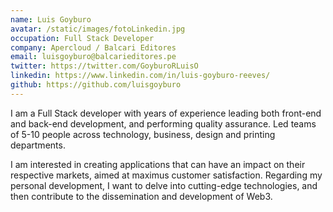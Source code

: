 ```yaml
---
name: Luis Goyburo
avatar: /static/images/fotoLinkedin.jpg
occupation: Full Stack Developer
company: Apercloud / Balcari Editores
email: luisgoyburo@balcarieditores.pe
twitter: https://twitter.com/GoyburoRLuisO
linkedin: https://www.linkedin.com/in/luis-goyburo-reeves/
github: https://github.com/luisgoyburo
---
```


I am a Full Stack developer with years of experience leading both front-end and back-end development, and performing quality assurance. Led teams of 5-10 people across technology, business, design and printing departments.

I am interested in creating applications that can have an impact on their respective markets, aimed at maximus customer satisfaction. Regarding my personal development, I want to delve into cutting-edge technologies, and then contribute to the dissemination and development of Web3.
